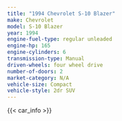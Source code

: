 ```yaml
---
title: "1994 Chevrolet S-10 Blazer"
make: Chevrolet
model: S-10 Blazer
year: 1994
engine-fuel-type: regular unleaded
engine-hp: 165
engine-cylinders: 6
transmission-type: Manual
driven-wheels: four wheel drive
number-of-doors: 2
market-category: N/A
vehicle-size: Compact
vehicle-style: 2dr SUV
---
```


{{< car_info >}}
